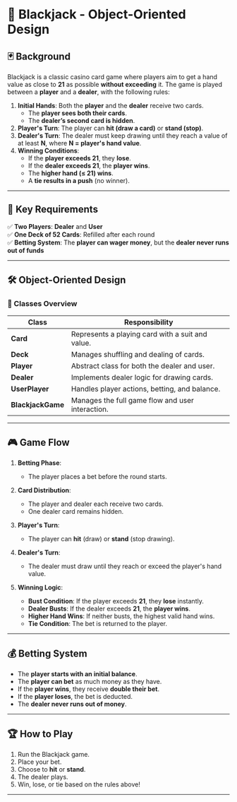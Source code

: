  # 🎲 Blackjack - Object-Oriented Design

## 🃏 Background
Blackjack is a classic casino card game where players aim to get a hand value as close to **21** as possible **without exceeding** it. The game is played between a **player** and a **dealer**, with the following rules:

1. **Initial Hands**: Both the **player** and the **dealer** receive two cards.
   - The **player sees both their cards**.
   - The **dealer’s second card is hidden**.
2. **Player's Turn**: The player can **hit (draw a card)** or **stand (stop)**.
3. **Dealer's Turn**: The dealer must keep drawing until they reach a value of at least **N**, where **N = player's hand value**.
4. **Winning Conditions**:
   - If the **player exceeds 21**, they **lose**.
   - If the **dealer exceeds 21**, the **player wins**.
   - The **higher hand (≤ 21) wins**.
   - A **tie results in a push** (no winner).

---

## 📌 Key Requirements
✅ **Two Players**: **Dealer** and **User**  
✅ **One Deck of 52 Cards**: Refilled after each round  
✅ **Betting System**: The **player can wager money**, but the **dealer never runs out of funds**  

---

## 🛠 Object-Oriented Design

### 🔹 Classes Overview
| **Class**       | **Responsibility** |
|----------------|------------------|
| **Card**       | Represents a playing card with a suit and value. |
| **Deck**       | Manages shuffling and dealing of cards. |
| **Player**     | Abstract class for both the dealer and user. |
| **Dealer**     | Implements dealer logic for drawing cards. |
| **UserPlayer** | Handles player actions, betting, and balance. |
| **BlackjackGame** | Manages the full game flow and user interaction. |

---

## 🎮 Game Flow
1. **Betting Phase**:  
   - The player places a bet before the round starts.
   
2. **Card Distribution**:  
   - The player and dealer each receive two cards.
   - One dealer card remains hidden.

3. **Player's Turn**:  
   - The player can **hit** (draw) or **stand** (stop drawing).

4. **Dealer's Turn**:  
   - The dealer must draw until they reach or exceed the player's hand value.

5. **Winning Logic**:  
   - **Bust Condition**: If the player exceeds **21**, they **lose** instantly.
   - **Dealer Busts**: If the dealer exceeds **21**, the **player wins**.
   - **Higher Hand Wins**: If neither busts, the highest valid hand wins.
   - **Tie Condition**: The bet is returned to the player.

---

## 💰 Betting System
- The **player starts with an initial balance**.
- The **player can bet** as much money as they have.
- If the **player wins**, they receive **double their bet**.
- If the **player loses**, the bet is deducted.
- The **dealer never runs out of money**.

---

## 🏆 How to Play
1. Run the Blackjack game.
2. Place your bet.
3. Choose to **hit** or **stand**.
4. The dealer plays.
5. Win, lose, or tie based on the rules above!

---

